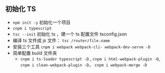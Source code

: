 ## 初始化 TS

- `npm init -y` 初始化一个项目
- `cnpm i typescript`
- `tsc --init` 初始化 ts ，建一个 ts 配置文件 tsconfig.json
- 编译 ts 文件成 js 文件： `tsc /router/file.name`
- 安装三个工具 `cnpm i webpack webpack-cli- webpack-dev-serve -D`
- 简单配置 build 文件夹
  - `cnpm i ts-loader typescript -D` , `cnpm i html-webpack-plugin -D`, `cnpm i clean-webpack-plugin -D`， `cnpm i webpack-merge -D`
